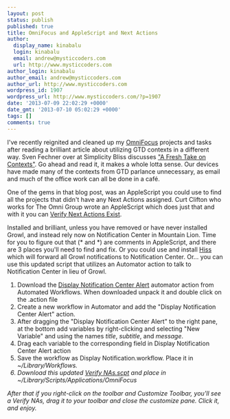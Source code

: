 ```yaml
---
layout: post
status: publish
published: true
title: OmniFocus and AppleScript and Next Actions
author:
  display_name: kinabalu
  login: kinabalu
  email: andrew@mysticcoders.com
  url: http://www.mysticcoders.com
author_login: kinabalu
author_email: andrew@mysticcoders.com
author_url: http://www.mysticcoders.com
wordpress_id: 1907
wordpress_url: http://www.mysticcoders.com/?p=1907
date: '2013-07-09 22:02:29 +0000'
date_gmt: '2013-07-10 05:02:29 +0000'
tags: []
comments: true
---
```

<p>I've recently reignited and cleaned up my <a href="http://www.omnigroup.com/products/omnifocus/">OmniFocus</a> projects and tasks after reading a brilliant article about utilizing GTD contexts in a different way.  Sven Fechner over at Simplicity Bliss discusses <a href="http://simplicitybliss.com/2011/06/a-fresh-take-on-contexts/">"A Fresh Take on Contexts"</a>.  Go ahead and read it, it makes a whole lotta sense.  Our devices have made many of the contexts from GTD parlance unnecessary, as email and much of the office work can all be done in a caf&eacute;.  </p>
<p>One of the gems in that blog post, was an AppleScript you could use to find all the projects that didn't have any Next Actions assigned.  Curt Clifton who works for The Omni Group wrote an AppleScript which does just that and with it you can <a href="http://www.curtclifton.net/projects/">Verify Next Actions Exist</a>.</p>
<p>Installed and brilliant, unless you have removed or have never installed Growl, and instead rely now on Notification Center in Mountain Lion.  Time for you to figure out that (* and *) are comments in AppleScript, and there are 3 places you'll need to find and fix.  Or you could use and install <a href="http://collect3.com.au/hiss/">Hiss</a> which will forward all Growl notifications to Notification Center.  Or... you can use this updated script that utilizes an Automator action to talk to Notification Center in lieu of Growl.</p>
<ol>
<li>Download the <a href="http://www.automatedworkflows.com/2012/08/26/display-notification-center-alert-automator-action-1-0-0/">Display Notification Center Alert</a> automator action from Automated Workflows.  When downloaded unpack it and double click on the .action file</li>
<li>Create a new workflow in Automator and add the "Display Notification Center Alert" action.</li>
<li>After dragging the "Display Notification Center Alert" to the right pane, at the bottom add variables by right-clicking and selecting "New Variable" and using the names <em>title</em>, <em>subtitle</em>, and <em>message</em>.</li>
<li>Drag each variable to the corresponding field in Display Notification Center Alert action</li>
<li>Save the workflow as Display Notification.workflow.  Place it in <em>~/Library/Workflows.<em></li>
<li>Download this updated <a href="http://mysticweb-bucket.s3.amazonaws.com/scripts/Verify%20NAs.scpt">Verify NAs.scpt</a> and place in <em>~/Library/Scripts/Applications/OmniFocus</li>
</ol>
<p>After that if you right-click on the toolbar and Customize Toolbar, you'll see a Verify NAs, drag it to your toolbar and close the customize pane.  Click it, and enjoy.</p>
